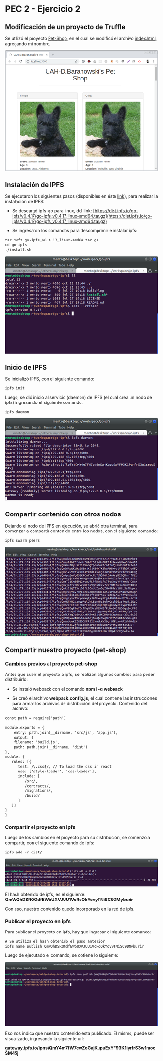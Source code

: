# PEC 2 - Ejercicio 2

## Modificación de un proyecto de Truffle

Se utilizó el proyecto [Pet-Shop](https://github.com/dappsar/uah/tree/master/pet-shop-tutorial), en el cual se modificó el archivo [index.html](https://github.com/dappsar/uah/blob/master/pet-shop-tutorial/src/index.html), agregando mi nombre. 

![Pet Shop](images/pet-shop-nombre.png?raw=true "Pet Shop")


## Instalación de IPFS

Se ejecutaron los siguientes pasos (disponibles en éste [link](https://docs.ipfs.io/introduction/install/)), para realizar la instalación de IPFS:

* Se descargó ipfs-go para linux, del link: [https://dist.ipfs.io/go-ipfs/v0.4.17/go-ipfs_v0.4.17_linux-amd64.tar.gz](https://dist.ipfs.io/go-ipfs/v0.4.17/go-ipfs_v0.4.17_linux-amd64.tar.gz)

* Se ingresaron los comandos para descomprimir e instalar ipfs:
```
tar xvfz go-ipfs_v0.4.17_linux-amd64.tar.gz
cd go-ipfs
./install.sh
```

![IPFS versión](images/ipfs-version.png?raw=true "IPFS versión")


## Inicio de IPFS

Se inicializó IPFS, con el siguiente comando:

```
ipfs init
```


Luego, se dió inicio al servicio (daemon) de IPFS (el cual crea un nodo de ipfs) ingresando el siguiente comando:

```
ipfs daemon
```

![ipfs daemon](images/ipfs-daemon.png?raw=true "ipfs daemon")


## Compartir contenido con otros nodos

Dejando el nodo de IPFS en ejecución, se abrió otra terminal, para comenzar a compartir contenido entre los nodos, con el siguiente comando:

```
ipfs swarm peers
```

![ipfs swarm peers](images/ipfs-swarm-peers.png?raw=true "ipfs swarm peers")


## Compartir nuestro proyecto (pet-shop)


### Cambios previos al proyecto pet-shop 

Antes que subir el proyecto a ipfs, se realizan algunos cambios para poder distribuirlo:

* Se instaló webpack con el comando **npm i -g webpack**

* Se creó el archivo **webpack.config.js**, el cual contiene las instrucciones para armar los archivos de distribución del proyecto. Contenido del archivo:

```
const path = require('path')

module.exports = {
	entry: path.join(__dirname, 'src/js', 'app.js'), 
	output: {
	filename: 'build.js',
	path: path.join(__dirname, 'dist')
},
module: {
   rules: [{
	  test: /\.css$/, // To load the css in react
	  use: ['style-loader', 'css-loader'],
	  include: [
		 /src/,
		 /contracts/,
		 /migrations/,
		 /build/
	  ]
   }]
}
}
```

### Compartir el proyecto en ipfs 

Luego de los cambios en el proyecto para su distribución, se comenzo a compartir, con el siguiente comando de ipfs:

```
ipfs add -r dist/
```

![ipfs add](images/ipfs-add.png?raw=true "ipfs add")


El hash obtenido de ipfs, es el siguiente:
**QmWQhDSRQGdfEWbUXVJUU1VcRoQkYovyTNiSC9DMyburir**

Con eso, nuestro contenido quedo incorporado en la red de ipfs. 

### Publicar el proyecto en ipfs

Para publicar el proyecto en ipfs, hay que ingresar el siguiente comando:

```
# Se utiliza el hash obtenido el paso anterior
ipfs name publish QmWQhDSRQGdfEWbUXVJUU1VcRoQkYovyTNiSC9DMyburir
```

Luego de ejecutado el comando, se obtiene lo siguiente:

![ipfs publish](images/ipfs-publish.png?raw=true "ipfs publish")

Eso nos indica que nuestro contenido esta publicado. El mismo, puede ser visualizado, ingresando la siguiente url:

**gateway.ipfs.io/ipns/QmY4m7fW7cwZoGajKupuExYF93K1iyrfrS3w1raocSM45j**


